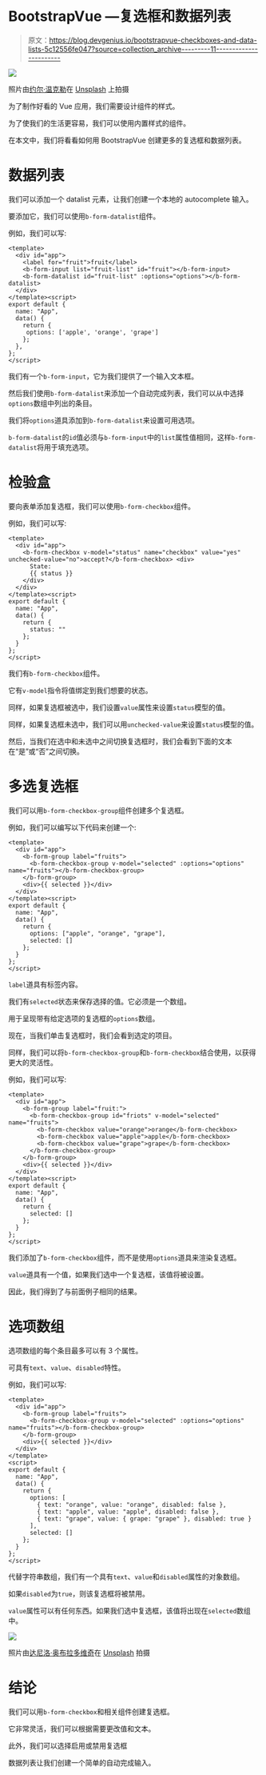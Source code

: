 # BootstrapVue —复选框和数据列表

> 原文：<https://blog.devgenius.io/bootstrapvue-checkboxes-and-data-lists-5c12556fe047?source=collection_archive---------11----------------------->

![](img/fd91e14f65d76165d867f8158b5c8873.png)

照片由[约尔·温克勒](https://unsplash.com/@yoel100?utm_source=medium&utm_medium=referral)在 [Unsplash](https://unsplash.com?utm_source=medium&utm_medium=referral) 上拍摄

为了制作好看的 Vue 应用，我们需要设计组件的样式。

为了使我们的生活更容易，我们可以使用内置样式的组件。

在本文中，我们将看看如何用 BootstrapVue 创建更多的复选框和数据列表。

# 数据列表

我们可以添加一个 datalist 元素，让我们创建一个本地的 autocomplete 输入。

要添加它，我们可以使用`b-form-datalist`组件。

例如，我们可以写:

```
<template>
  <div id="app">
    <label for="fruit">fruit</label>
    <b-form-input list="fruit-list" id="fruit"></b-form-input>
    <b-form-datalist id="fruit-list" :options="options"></b-form-datalist>
  </div>
</template><script>
export default {
  name: "App",
  data() {
    return {
     options: ['apple', 'orange', 'grape']
    };
  },
};
</script>
```

我们有一个`b-form-input`，它为我们提供了一个输入文本框。

然后我们使用`b-form-datalist`来添加一个自动完成列表，我们可以从中选择`options`数组中列出的条目。

我们将`options`道具添加到`b-form-datalist`来设置可用选项。

`b-form-datalist`的`id`值必须与`b-form-input`中的`list`属性值相同，这样`b-form-datalist`将用于填充选项。

# 检验盒

要向表单添加复选框，我们可以使用`b-form-checkbox`组件。

例如，我们可以写:

```
<template>
  <div id="app">
    <b-form-checkbox v-model="status" name="checkbox" value="yes" unchecked-value="no">accept?</b-form-checkbox> <div>
      State:
      {{ status }}
    </div>
  </div>
</template><script>
export default {
  name: "App",
  data() {
    return {
      status: ""
    };
  }
};
</script>
```

我们有`b-form-checkbox`组件。

它有`v-model`指令将值绑定到我们想要的状态。

同样，如果复选框被选中，我们设置`value`属性来设置`status`模型的值。

同样，如果复选框未选中，我们可以用`unchecked-value`来设置`status`模型的值。

然后，当我们在选中和未选中之间切换复选框时，我们会看到下面的文本在“是”或“否”之间切换。

# 多选复选框

我们可以用`b-form-checkbox-group`组件创建多个复选框。

例如，我们可以编写以下代码来创建一个:

```
<template>
  <div id="app">
    <b-form-group label="fruits">
      <b-form-checkbox-group v-model="selected" :options="options" name="fruits"></b-form-checkbox-group>
    </b-form-group>
    <div>{{ selected }}</div>
  </div>
</template><script>
export default {
  name: "App",
  data() {
    return {
      options: ["apple", "orange", "grape"],
      selected: []
    };
  }
};
</script>
```

`label`道具有标签内容。

我们有`selected`状态来保存选择的值。它必须是一个数组。

用于呈现带有给定选项的复选框的`options`数组。

现在，当我们单击复选框时，我们会看到选定的项目。

同样，我们可以将`b-form-checkbox-group`和`b-form-checkbox`结合使用，以获得更大的灵活性。

例如，我们可以写:

```
<template>
  <div id="app">
    <b-form-group label="fruit:">
      <b-form-checkbox-group id="friots" v-model="selected" name="fruits">
        <b-form-checkbox value="orange">orange</b-form-checkbox>
        <b-form-checkbox value="apple">apple</b-form-checkbox>
        <b-form-checkbox value="grape">grape</b-form-checkbox>
      </b-form-checkbox-group>
    </b-form-group>
    <div>{{ selected }}</div>
  </div>
</template><script>
export default {
  name: "App",
  data() {
    return {
      selected: []
    };
  }
};
</script>
```

我们添加了`b-form-checkbox`组件，而不是使用`options`道具来渲染复选框。

`value`道具有一个值，如果我们选中一个复选框，该值将被设置。

因此，我们得到了与前面例子相同的结果。

# 选项数组

选项数组的每个条目最多可以有 3 个属性。

可具有`text`、`value`、`disabled`特性。

例如，我们可以写:

```
<template>
  <div id="app">
    <b-form-group label="fruits">
      <b-form-checkbox-group v-model="selected" :options="options" name="fruits"></b-form-checkbox-group>
    </b-form-group>
    <div>{{ selected }}</div>
  </div>
</template>
<script>
export default {
  name: "App",
  data() {
    return {
      options: [
        { text: "orange", value: "orange", disabled: false },
        { text: "apple", value: "apple", disabled: false },
        { text: "grape", value: { grape: "grape" }, disabled: true }
      ],
      selected: []
    };
  }
};
</script>
```

代替字符串数组，我们有一个具有`text`、`value`和`disabled`属性的对象数组。

如果`disabled`为`true`，则该复选框将被禁用。

`value`属性可以有任何东西。如果我们选中复选框，该值将出现在`selected`数组中。

![](img/73161a356d7f387e7e6017e2bc9a0caa.png)

照片由[达尼洛·奥布拉多维奇](https://unsplash.com/@tamentali?utm_source=medium&utm_medium=referral)在 [Unsplash](https://unsplash.com?utm_source=medium&utm_medium=referral) 拍摄

# 结论

我们可以用`b-form-checkbox`和相关组件创建复选框。

它非常灵活，我们可以根据需要更改值和文本。

此外，我们可以选择启用或禁用复选框

数据列表让我们创建一个简单的自动完成输入。